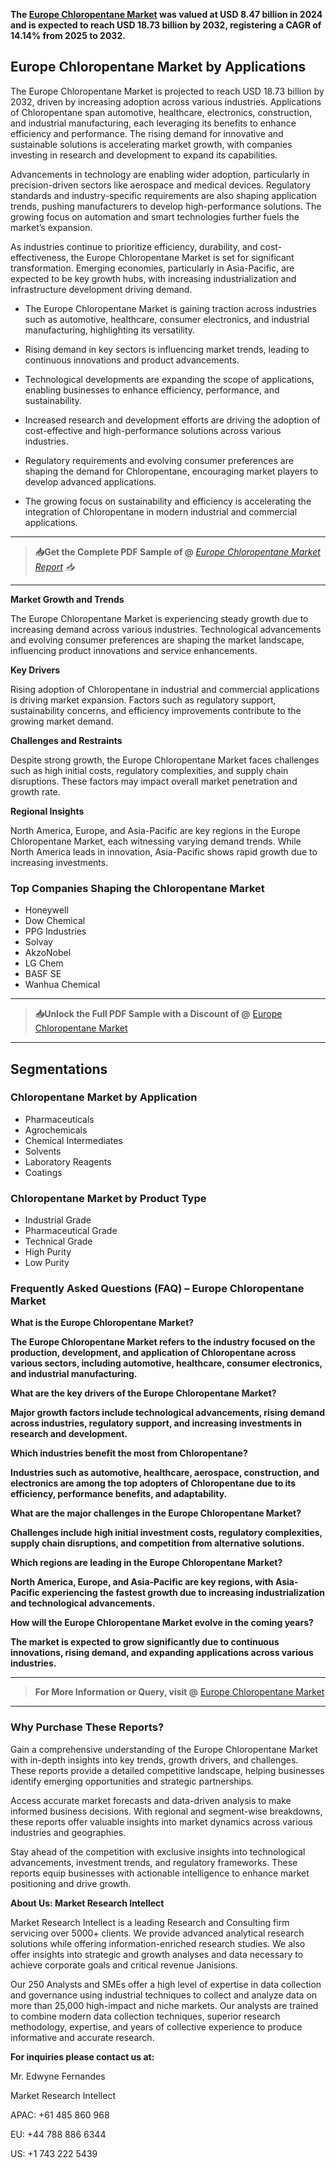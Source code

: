 <p><strong>The <a href="https://www.marketresearchintellect.com/download-sample/?rid=979124&amp;utm_source=Pulse-April-Europe&amp;utm_medium=852">Europe Chloropentane Market</a> was valued at USD 8.47 billion in 2024 and is expected to reach USD 18.73 billion by 2032, registering a CAGR of 14.14% from 2025 to 2032.</strong></p><h2>Europe Chloropentane Market by Applications&nbsp;</h2><p><p>The Europe Chloropentane Market is projected to reach USD 18.73 billion by 2032, driven by increasing adoption across various industries. Applications of Chloropentane span automotive, healthcare, electronics, construction, and industrial manufacturing, each leveraging its benefits to enhance efficiency and performance. The rising demand for innovative and sustainable solutions is accelerating market growth, with companies investing in research and development to expand its capabilities.</p><p>Advancements in technology are enabling wider adoption, particularly in precision-driven sectors like aerospace and medical devices. Regulatory standards and industry-specific requirements are also shaping application trends, pushing manufacturers to develop high-performance solutions. The growing focus on automation and smart technologies further fuels the market&rsquo;s expansion.</p><p>As industries continue to prioritize efficiency, durability, and cost-effectiveness, the Europe Chloropentane Market is set for significant transformation. Emerging economies, particularly in Asia-Pacific, are expected to be key growth hubs, with increasing industrialization and infrastructure development driving demand.</p></p><ul><li><p>The Europe Chloropentane Market is gaining traction across industries such as automotive, healthcare, consumer electronics, and industrial manufacturing, highlighting its versatility.</p></li><li><p>Rising demand in key sectors is influencing market trends, leading to continuous innovations and product advancements.</p></li><li><p>Technological developments are expanding the scope of applications, enabling businesses to enhance efficiency, performance, and sustainability.</p></li><li><p>Increased research and development efforts are driving the adoption of cost-effective and high-performance solutions across various industries.</p></li><li><p>Regulatory requirements and evolving consumer preferences are shaping the demand for Chloropentane, encouraging market players to develop advanced applications.</p></li><li><p>The growing focus on sustainability and efficiency is accelerating the integration of Chloropentane in modern industrial and commercial applications.</p></li></ul><hr /><blockquote><p><strong><span class="font-[700]">📥Get the Complete PDF Sample of @ </span></strong><em><span class="font-[700]"><a href="https://www.marketresearchintellect.com/download-sample/?rid=979124&amp;utm_source=Pulse-April-Europe&amp;utm_medium=852" target="_blank" data-tracking-control-name="article-ssr-frontend-pulse_little-text-block" data-tracking-will-navigate="" data-test-link="">Europe Chloropentane Market Report</a>&nbsp;📥</span></em></p></blockquote><hr /><p class="" data-start="77" data-end="360"><strong data-start="77" data-end="105">Market Growth and Trends</strong></p><p class="" data-start="77" data-end="360">The Europe Chloropentane Market is experiencing steady growth due to increasing demand across various industries. Technological advancements and evolving consumer preferences are shaping the market landscape, influencing product innovations and service enhancements.</p><p class="" data-start="362" data-end="606"><strong data-start="362" data-end="377">Key Drivers</strong></p><p class="" data-start="362" data-end="606">Rising adoption of Chloropentane in industrial and commercial applications is driving market expansion. Factors such as regulatory support, sustainability concerns, and efficiency improvements contribute to the growing market demand.</p><p class="" data-start="608" data-end="849"><strong data-start="608" data-end="637">Challenges and Restraints</strong></p><p class="" data-start="608" data-end="849">Despite strong growth, the Europe Chloropentane Market faces challenges such as high initial costs, regulatory complexities, and supply chain disruptions. These factors may impact overall market penetration and growth rate.</p><p class="" data-start="851" data-end="1095"><strong data-start="851" data-end="872">Regional Insights</strong></p><p class="" data-start="851" data-end="1095">North America, Europe, and Asia-Pacific are key regions in the Europe Chloropentane Market, each witnessing varying demand trends. While North America leads in innovation, Asia-Pacific shows rapid growth due to increasing investments.</p><p><h3>Top Companies Shaping the Chloropentane Market </h3><ul><li>Honeywell</li><li> Dow Chemical</li><li> PPG Industries</li><li> Solvay</li><li> AkzoNobel</li><li> LG Chem</li><li> BASF SE</li><li> Wanhua Chemical</li></ul></p><hr /><blockquote><p><strong>📥Unlock the Full PDF Sample with a Discount of @</strong> <a href="https://www.marketresearchintellect.com/ask-for-discount/?rid=979124&amp;utm_source=Pulse-April-Europe&amp;utm_medium=852">Europe Chloropentane Market</a></p></blockquote><hr /><p><h2>Segmentations</h2><h3>Chloropentane Market by Application</h3><ul><li>Pharmaceuticals</li><li> Agrochemicals</li><li> Chemical Intermediates</li><li> Solvents</li><li> Laboratory Reagents</li><li> Coatings</li></ul><h3>Chloropentane Market by Product Type</h3><ul><li>Industrial Grade</li><li> Pharmaceutical Grade</li><li> Technical Grade</li><li> High Purity</li><li> Low Purity</li></ul></p><h3><strong>Frequently Asked Questions (FAQ) &ndash; Europe Chloropentane Market</strong></h3><p><strong>What is the Europe Chloropentane Market?</strong></p><p><strong>The Europe Chloropentane Market refers to the industry focused on the production, development, and application of Chloropentane across various sectors, including automotive, healthcare, consumer electronics, and industrial manufacturing.</strong></p><p><strong>What are the key drivers of the Europe Chloropentane Market?</strong></p><p><strong>Major growth factors include technological advancements, rising demand across industries, regulatory support, and increasing investments in research and development.</strong></p><p><strong>Which industries benefit the most from Chloropentane?</strong></p><p><strong>Industries such as automotive, healthcare, aerospace, construction, and electronics are among the top adopters of Chloropentane due to its efficiency, performance benefits, and adaptability.</strong></p><p><strong>What are the major challenges in the Europe Chloropentane Market?</strong></p><p><strong>Challenges include high initial investment costs, regulatory complexities, supply chain disruptions, and competition from alternative solutions.</strong></p><p><strong>Which regions are leading in the Europe Chloropentane Market?</strong></p><p><strong>North America, Europe, and Asia-Pacific are key regions, with Asia-Pacific experiencing the fastest growth due to increasing industrialization and technological advancements.</strong></p><p><strong>How will the Europe Chloropentane Market evolve in the coming years?</strong></p><p><strong>The market is expected to grow significantly due to continuous innovations, rising demand, and expanding applications across various industries.</strong></p><hr /><blockquote><p><span class="font-[700]"><strong>For More Information or Query, visit&nbsp;@</strong>&nbsp;</span><span class="font-[700]"><a href="https://www.marketresearchintellect.com/product/global-chloropentane-sales-market/?utm_source=Linkedin&utm_medium=852" target="_blank" data-tracking-control-name="article-ssr-frontend-pulse_little-text-block" data-tracking-will-navigate="" data-test-link="">Europe Chloropentane Market</a></span></p></blockquote><hr /><h3><strong data-start="0" data-end="31">Why Purchase These Reports?</strong></h3><p class="" data-start="35" data-end="297">Gain a comprehensive understanding of the Europe Chloropentane Market with in-depth insights into key trends, growth drivers, and challenges. These reports provide a detailed competitive landscape, helping businesses identify emerging opportunities and strategic partnerships.</p><p class="" data-start="299" data-end="540">Access accurate market forecasts and data-driven analysis to make informed business decisions. With regional and segment-wise breakdowns, these reports offer valuable insights into market dynamics across various industries and geographies.</p><p class="" data-start="542" data-end="784">Stay ahead of the competition with exclusive insights into technological advancements, investment trends, and regulatory frameworks. These reports equip businesses with actionable intelligence to enhance market positioning and drive growth.</p><p><strong><span class="font-[700]">About Us: Market Research Intellect</span></strong></p><p><span class="">Market Research Intellect is a leading Research and Consulting firm servicing over 5000+ clients. We provide advanced analytical research solutions while offering information-enriched research studies.&nbsp;</span>We also offer insights into strategic and growth analyses and data necessary to achieve corporate goals and critical revenue Janisions.</p><p><span class="">Our 250 Analysts and SMEs offer a high level of expertise in data collection and governance using industrial techniques to collect and analyze data on more than 25,000 high-impact and niche markets. Our analysts are trained to combine modern data collection techniques, superior research methodology, expertise, and years of collective experience to produce informative and accurate research.</span></p><p><strong>For inquiries please contact us at:</strong></p><p>Mr. Edwyne Fernandes</p><p>Market Research Intellect</p><p>APAC: +61 485 860 968</p><p>EU: +44 788 886 6344</p><p>US: +1 743 222 5439</p>